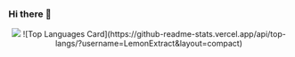 ### Hi there 👋

<!--
**LemonExtract/LemonExtract** is a ✨ _special_ ✨ repository because its `README.md` (this file) appears on your GitHub profile.

Here are some ideas to get you started:

- 🔭 I’m currently working on ...
- 🌱 I’m currently learning ...
- 👯 I’m looking to collaborate on ...
- 🤔 I’m looking for help with ...
- 💬 Ask me about ...
- 📫 How to reach me: ...
- 😄 Pronouns: ...
- ⚡ Fun fact: ...
-->
<p align='center'>
 <img src="https://github-readme-stats.vercel.app/api?username=LemonExtract&count_private=true&show_icons=true&include_all_commits=true&theme=tokyonight" />
 ![Top Languages Card](https://github-readme-stats.vercel.app/api/top-langs/?username=LemonExtract&layout=compact)
</p>

